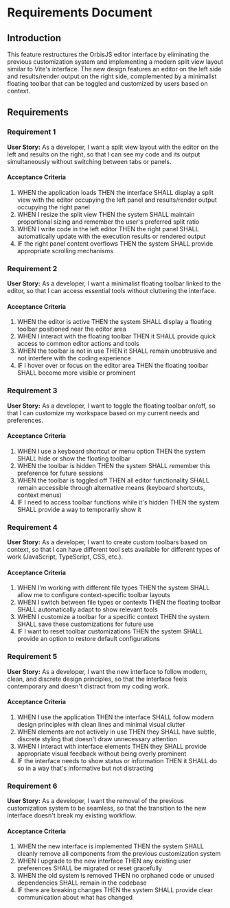 # Requirements Document

## Introduction

This feature restructures the OrbisJS editor interface by eliminating the previous customization system and implementing a modern split view layout similar to Vite's interface. The new design features an editor on the left side and results/render output on the right side, complemented by a minimalist floating toolbar that can be toggled and customized by users based on context.

## Requirements

### Requirement 1

**User Story:** As a developer, I want a split view layout with the editor on the left and results on the right, so that I can see my code and its output simultaneously without switching between tabs or panels.

#### Acceptance Criteria

1. WHEN the application loads THEN the interface SHALL display a split view with the editor occupying the left panel and results/render output occupying the right panel
2. WHEN I resize the split view THEN the system SHALL maintain proportional sizing and remember the user's preferred split ratio
3. WHEN I write code in the left editor THEN the right panel SHALL automatically update with the execution results or rendered output
4. IF the right panel content overflows THEN the system SHALL provide appropriate scrolling mechanisms

### Requirement 2

**User Story:** As a developer, I want a minimalist floating toolbar linked to the editor, so that I can access essential tools without cluttering the interface.

#### Acceptance Criteria

1. WHEN the editor is active THEN the system SHALL display a floating toolbar positioned near the editor area
2. WHEN I interact with the floating toolbar THEN it SHALL provide quick access to common editor actions and tools
3. WHEN the toolbar is not in use THEN it SHALL remain unobtrusive and not interfere with the coding experience
4. IF I hover over or focus on the editor area THEN the floating toolbar SHALL become more visible or prominent

### Requirement 3

**User Story:** As a developer, I want to toggle the floating toolbar on/off, so that I can customize my workspace based on my current needs and preferences.

#### Acceptance Criteria

1. WHEN I use a keyboard shortcut or menu option THEN the system SHALL hide or show the floating toolbar
2. WHEN the toolbar is hidden THEN the system SHALL remember this preference for future sessions
3. WHEN the toolbar is toggled off THEN all editor functionality SHALL remain accessible through alternative means (keyboard shortcuts, context menus)
4. IF I need to access toolbar functions while it's hidden THEN the system SHALL provide a way to temporarily show it

### Requirement 4

**User Story:** As a developer, I want to create custom toolbars based on context, so that I can have different tool sets available for different types of work (JavaScript, TypeScript, CSS, etc.).

#### Acceptance Criteria

1. WHEN I'm working with different file types THEN the system SHALL allow me to configure context-specific toolbar layouts
2. WHEN I switch between file types or contexts THEN the floating toolbar SHALL automatically adapt to show relevant tools
3. WHEN I customize a toolbar for a specific context THEN the system SHALL save these customizations for future use
4. IF I want to reset toolbar customizations THEN the system SHALL provide an option to restore default configurations

### Requirement 5

**User Story:** As a developer, I want the new interface to follow modern, clean, and discrete design principles, so that the interface feels contemporary and doesn't distract from my coding work.

#### Acceptance Criteria

1. WHEN I use the application THEN the interface SHALL follow modern design principles with clean lines and minimal visual clutter
2. WHEN elements are not actively in use THEN they SHALL have subtle, discrete styling that doesn't draw unnecessary attention
3. WHEN I interact with interface elements THEN they SHALL provide appropriate visual feedback without being overly prominent
4. IF the interface needs to show status or information THEN it SHALL do so in a way that's informative but not distracting

### Requirement 6

**User Story:** As a developer, I want the removal of the previous customization system to be seamless, so that the transition to the new interface doesn't break my existing workflow.

#### Acceptance Criteria

1. WHEN the new interface is implemented THEN the system SHALL cleanly remove all components from the previous customization system
2. WHEN I upgrade to the new interface THEN any existing user preferences SHALL be migrated or reset gracefully
3. WHEN the old system is removed THEN no orphaned code or unused dependencies SHALL remain in the codebase
4. IF there are breaking changes THEN the system SHALL provide clear communication about what has changed